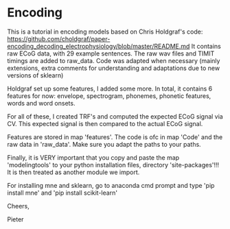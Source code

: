 # Encoding


This is a tutorial in encoding models based on Chris Holdgraf's code: https://github.com/choldgraf/paper-encoding_decoding_electrophysiology/blob/master/README.md
It contains raw ECoG data, with 29 example sentences. The raw wav files and TIMIT timings are added to raw_data. Code was adapted when necessary (mainly 
extensions, extra comments for understanding and adaptations due to new versions of sklearn)


Holdgraf set up some features, I added some more. In total, it contains 6 features for now: envelope, spectrogram, phonemes, phonetic features, words and word onsets.


For all of these, I created TRF's and computed the expected ECoG signal via CV. This expected signal is then compared to the actual ECoG signal.


Features are stored in map 'features'. The code is ofc in map 'Code' and the raw data in 'raw_data'. Make sure you adapt the paths to your paths.


Finally, it is VERY important that you copy and paste the map 'modelingtools' to your python installation files, directory 'site-packages'!!! It is then treated as
another module we import.


For installing mne and sklearn, go to anaconda cmd prompt and type 'pip install mne' and 'pip install scikit-learn'




Cheers,

Pieter
